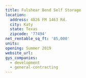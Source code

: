 ```yaml
---
title: Fulshear Bend Self Storage
location:
  address: 4826 FM 1463 Rd.
  city: Katy
  state: Texas
  zipcode: '77494'
net_rentable_sq_ft: '85,000'
units:
opening: Summer 2019
website_url:
gys_companies:
  - development
  - general-contracting
---
```


